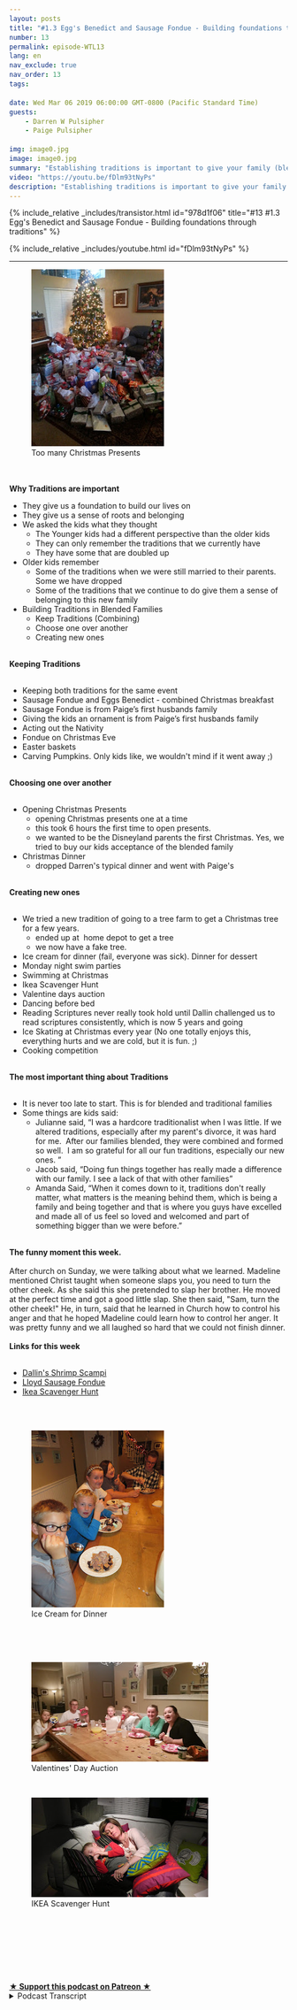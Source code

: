 ```yaml
---
layout: posts
title: "#1.3 Egg's Benedict and Sausage Fondue - Building foundations through traditions"
number: 13
permalink: episode-WTL13
lang: en
nav_exclude: true
nav_order: 13
tags:

date: Wed Mar 06 2019 06:00:00 GMT-0800 (Pacific Standard Time)
guests:
    - Darren W Pulsipher
    - Paige Pulsipher

img: image0.jpg
image: image0.jpg
summary: "Establishing traditions is important to give your family (blended or not) a foundation that your children can hold on to when things are difficult. This can be tricky when you are combining traditions from multiple families. You have to figure out when to keep traditions when to blend them, when to throw them out and when to create new ones. In this episode, we talk about some of our challenges in navigating traditions in our blended family."
video: "https://youtu.be/fDlm93tNyPs"
description: "Establishing traditions is important to give your family (blended or not) a foundation that your children can hold on to when things are difficult. This can be tricky when you are combining traditions from multiple families. You have to figure out when to keep traditions when to blend them, when to throw them out and when to create new ones. In this episode, we talk about some of our challenges in navigating traditions in our blended family."
---
```


<div>
{% include_relative _includes/transistor.html id="978d1f06" title="#13 #1.3 Egg's Benedict and Sausage Fondue - Building foundations through traditions" %}

{% include_relative _includes/youtube.html id="fDlm93tNyPs" %}
</div>

---

<html><head></head><body><div><figure data-trix-attachment="{&quot;contentType&quot;:&quot;image&quot;,&quot;height&quot;:320,&quot;url&quot;:&quot;https://4.bp.blogspot.com/-ZTT5AYO3L0M/XHxkgZtIZwI/AAAAAAAEyEY/ATypPlalFQcL9VBmG9PGVMTylvFB60NXQCKgBGAs/s320/20131225_072419-001.jpg&quot;,&quot;width&quot;:240}" data-trix-content-type="image" data-trix-attributes="{&quot;caption&quot;:&quot;Too many Christmas Presents&quot;}" class="attachment attachment--preview"><img src="./image0.jpg" width="240" height="320"><figcaption class="attachment__caption attachment__caption--edited">Too many Christmas Presents</figcaption></figure><br><br></div><div><strong>Why Traditions are important</strong></div><ul><li>They give us a foundation to build our lives on</li><li>They give us a sense of roots and belonging</li><li>We asked the kids what they thought<ul><li>The Younger kids had a different perspective than the older kids&nbsp;</li><li>They can only remember the traditions that we currently have</li><li>They have some that are doubled up</li></ul></li><li>Older kids remember<ul><li>Some of the traditions when we were still married to their parents. Some we have dropped</li><li>Some of the traditions that we continue to do give them a sense of belonging to this new family</li></ul></li><li>Building Traditions in Blended Families<ul><li>Keep Traditions (Combining)</li><li>Choose one over another</li><li>Creating new ones</li></ul></li></ul><div><strong><br>Keeping Traditions<br></strong><br></div><ul><li>Keeping both traditions for the same event</li><li>Sausage Fondue and Eggs Benedict - combined Christmas breakfast</li><li>Sausage Fondue is from Paige’s first husbands family</li><li>Giving the kids an ornament is from Paige’s first husbands family</li><li>Acting out the Nativity</li><li>Fondue on Christmas Eve</li><li>Easter baskets&nbsp;</li><li>Carving Pumpkins. Only kids like, we wouldn't mind if it went away ;)</li></ul><div><strong><br>Choosing one over another<br></strong><br></div><ul><li>Opening Christmas Presents<ul><li>opening Christmas presents one at a time</li><li>this took 6 hours the first time to open presents.</li><li>we wanted to be the Disneyland parents the first Christmas. Yes, we tried to buy our kids acceptance of the blended family</li></ul></li><li>Christmas Dinner<ul><li>dropped Darren's typical dinner and went with Paige's</li></ul></li></ul><div><strong><br>Creating new ones<br></strong><br></div><ul><li>We tried a new tradition of going to a tree farm to get a Christmas tree for a few years.<ul><li>ended up at&nbsp; home depot to get a tree</li><li>we now have a fake tree.</li></ul></li><li>Ice cream for dinner (fail, everyone was sick). Dinner for dessert</li><li>Monday night swim parties</li><li>Swimming at Christmas</li><li>Ikea Scavenger Hunt</li><li>Valentine days auction</li><li>Dancing before bed</li><li>Reading Scriptures never really took hold until Dallin challenged us to read scriptures consistently, which is now 5 years and going</li><li>Ice Skating at Christmas every year (No one totally enjoys this, everything hurts and we are cold, but it is fun. ;)</li><li>Cooking competition</li></ul><div><strong><br>The most important thing about Traditions<br></strong><br></div><ul><li>It is never too late to start. This is for blended and traditional families</li><li>Some things are kids said:<ul><li>Julianne said, “I was a hardcore traditionalist when I was little. If we altered traditions, especially after my parent's divorce, it was hard for me.&nbsp; After our families blended, they were combined and formed so well.&nbsp; I am so grateful for all our fun traditions, especially our new ones. ”</li><li>Jacob said, “Doing fun things together has really made a difference with our family. I see a lack of that with other families”</li><li>Amanda Said, “When it comes down to it, traditions don't really matter, what matters is the meaning behind them, which is being a family and being together and that is where you guys have excelled and made all of us feel so loved and welcomed and part of something bigger than we were before.”</li></ul></li></ul><div><strong><br>The funny moment this week.<br></strong><br></div><div>After church on Sunday, we were talking about what we learned. Madeline mentioned Christ taught when someone slaps you, you need to turn the other cheek. As she said this she pretended to slap her brother. He moved at the perfect time and got a good little slap. She then said, "Sam, turn the other cheek!" He, in turn, said that he learned in Church how to control his anger and that he hoped Madeline could learn how to control her anger. It was pretty funny and we all laughed so hard that we could not finish dinner.</div><div><strong><br>Links for this week<br></strong><br></div><ul><li><a href="https://www.wheresthelemonade.org/2019/03/dallins-shrimp-scampi-recipe.html">Dallin's Shrimp Scampi</a></li><li><a href="https://www.wheresthelemonade.org/2019/03/sausage-fondue.html">Lloyd Sausage Fondue</a></li><li><a href="https://www.wheresthelemonade.org/2019/03/ikea-scavenger-hunt.html">Ikea Scavenger Hunt</a></li></ul><div><br></div><div><br></div><div><figure data-trix-attachment="{&quot;contentType&quot;:&quot;image&quot;,&quot;height&quot;:320,&quot;url&quot;:&quot;https://2.bp.blogspot.com/-EWkoSVTlBvs/XHxm6uweAvI/AAAAAAAEyEk/ytmzlsLylCIrTcHuivbF-tzJ-3F3t6FTgCEwYBhgL/s320/IMG_3675-001.JPG&quot;,&quot;width&quot;:240}" data-trix-content-type="image" data-trix-attributes="{&quot;caption&quot;:&quot;Ice Cream for Dinner&quot;}" class="attachment attachment--preview"><img src="./image1.JPG" width="240" height="320"><figcaption class="attachment__caption attachment__caption--edited">Ice Cream for Dinner</figcaption></figure><br><br></div><div><br></div><div><figure data-trix-attachment="{&quot;contentType&quot;:&quot;image&quot;,&quot;height&quot;:180,&quot;url&quot;:&quot;https://1.bp.blogspot.com/-9qtkHCphyVY/XHxnV4QBQUI/AAAAAAAEyEs/vIIg7oIbZAMSkMonsgezEvLjn0f3dFUkgCEwYBhgL/s320/20150219_183937.jpg&quot;,&quot;width&quot;:320}" data-trix-content-type="image" data-trix-attributes="{&quot;caption&quot;:&quot;Valentines' Day Auction&quot;}" class="attachment attachment--preview"><img src="./image2.jpg" width="320" height="180"><figcaption class="attachment__caption attachment__caption--edited">Valentines' Day Auction</figcaption></figure></div><div><br></div><div><figure data-trix-attachment="{&quot;contentType&quot;:&quot;image&quot;,&quot;height&quot;:180,&quot;url&quot;:&quot;https://2.bp.blogspot.com/-HJegJNSe1FA/XHxoC0nVA8I/AAAAAAAEyE0/vQh1e6bwRD0lGZwBh7EhowHracjlRGmeACEwYBhgL/s320/IMAG0093.jpg&quot;,&quot;width&quot;:320}" data-trix-content-type="image" data-trix-attributes="{&quot;caption&quot;:&quot;IKEA Scavenger Hunt&quot;}" class="attachment attachment--preview"><img src="./image3.jpg" width="320" height="180"><figcaption class="attachment__caption attachment__caption--edited">IKEA Scavenger Hunt</figcaption></figure></div><div><br></div><div><br></div><div><br></div><div><br></div><div><br></div><div><br><br></div>
<strong>
  <a href="https://www.patreon.com/wheresthelemonade" target="_donate" rel="payment" title="★ Support this podcast on Patreon ★">★ Support this podcast on Patreon ★</a>
</strong></body></html>

<details>
<summary> Podcast Transcript </summary>

<p>﻿1</p>
<p>Hello, this is Darren and this is Page.</p>
<p>And this is where the lemonadewhere we talk about what happenswhen life throws you lemons.</p>
<p>Make some lemonade.</p>
<p>Maybe some weeks. It's lemon squares.</p>
<p>Yeah, some weeks it's just lemons.</p>
<p>Yeah.</p>
<p>Todaywe're going to talk about eggs Benedictand sausage fondue and traditions.</p>
<p>There's a lot of them.</p>
<p>We surveyed our kids about traditionsthis week.</p>
<p>We did.</p>
<p>We sent an email to all of the older kids.</p>
<p>And you talk to the younger kidsbecause I was out of townand we got responses from some of our kidsbecause we wanted to knowhow they felt about the traditionsthat we have going on in our family.</p>
<p>And we didn't get them from everyone,though.</p>
<p>Well, no,not all of our kids respond, nor willthey ever respond to pretty much anything.</p>
<p>And you know exactly who you are.</p>
<p>Different personalities, very bright,</p>
<p>I guess. So.</p>
<p>Our kids have different personalities.</p>
<p>They do.</p>
<p>And we love all of theirjust cute little quirks.</p>
<p>So we do. We do. We still love them.</p>
<p>What we found mostlyis that our younger kidsreally haven't seen or recognizeanything different as far as traditionsgo, because they were so youngwhen we got married.</p>
<p>Yeah.</p>
<p>And so when we when you ask themabout traditions, it's what they know.</p>
<p>Like they don't really knowwhat used to happenwhen you were married with your first.</p>
<p>They don't remember that. Yeah.</p>
<p>Or what You know seeing them usedto remember when I was married to his dadbecause they were little, they were fouror five and six when we got married.</p>
<p>So they just know what we do now.</p>
<p>Right.</p>
<p>But the older kids remember bothtraditions that they used to have when,you know, when you werewhen their parents were marriedand the new traditionsthat they're seeing now.</p>
<p>So they remember both.</p>
<p>And they said that they appreciate thatwe've incorporated some of the things thatthey grew up with into other traditionsand traditions that we have now.</p>
<p>Yeah. Yeah.</p>
<p>So when you blend a family,you have three things that you can dowith traditions, right?</p>
<p>Yeah, You can keep and basically combinesome of your traditions.</p>
<p>You can choose one over the otherand you can create new ones as a family.</p>
<p>And I think you have to adopt a attitudeof accepting all three.</p>
<p>If you come inand just say, We're just all goingto create all of our own new stuffbecause we're a new family.</p>
<p>You're going to lose contacts with yourwith your kids becauseyou're telling them that their historythat they have before is not important.</p>
<p>Right? I told Leigh agree with that.</p>
<p>We have to keep some roots for them.</p>
<p>Right. Well, that goes intowhy our traditions important.</p>
<p>So what do you think?</p>
<p>I think that traditions therea foundation for your familyand the kids kind of rely on, Oh,this is going to happen.</p>
<p>This is what our family does. Consistency.</p>
<p>Yeah, Yeah.</p>
<p>That's important in blended familiesto have consistency.</p>
<p>We know that, right?</p>
<p>Oh, yeah, absolutely.</p>
<p>Well, and it also gives thema touch of their roots, right?</p>
<p>They know where they come from.</p>
<p>A solid base.</p>
<p>Some of our older kidsthat have left the house, they feel likethey're kind of missing that nowbecause there is no homethat they grew up in anymore.</p>
<p>It's gone.</p>
<p>Some of the traditions are gone.</p>
<p>And one of our kidsactually mentioned that to mewhere, you know,</p>
<p>I don't feel like I'm really connected.</p>
<p>Like I wanted to be all right.</p>
<p>So we took that into considerationwhen we are adopting traditionsand getting rid of them.</p>
<p>So it's importantthat every single kid that you havehas some part of them that is manifestin the traditions that that you have.</p>
<p>Yeah, I totally agree.</p>
<p>So let's talk about some of these things.</p>
<p>Let's talk about keeping traditionslike combining.</p>
<p>Okay. Okay.</p>
<p>So the name of our podcastthis week is Eggs Benedict and Sausage</p>
<p>Fondue, right?</p>
<p>Yeah. Why is that dairy?</p>
<p>Why is that?</p>
<p>Because Christmas morning breakfast,we have tradition that my first wifeand I established, which was Eggs</p>
<p>Benedict at Christmas morning.</p>
<p>And in your family we had sausagefondue, which I have no ideawhy it's called fondue.</p>
<p>It is not fondue.</p>
<p>You don't dip anything in it.</p>
<p>It is a so good, though.</p>
<p>It's a sausage, bread, egg, cheese,heart attack in a pan.</p>
<p>We need to help explain thata little bit more.</p>
<p>It is Wonder bread, sausage,</p>
<p>Velveeta, cheeseand cream of mushroom soup, basically.</p>
<p>And lots of cream.</p>
<p>Yeah, and it is amazing,but you can only eat it once a year.</p>
<p>Yes, because you'd be in the airif you ate it more than naturally.</p>
<p>But that tradition actually started withnot your family,but with your first husband's family.</p>
<p>Yeah.</p>
<p>When I married my first husband,his family had been doing Christmasmorning breakfast, the sausage fondueas long as he could remember.</p>
<p>And my family growing up,we didn't really have atraditional Christmas breakfast,so that was an easy one for us to adopt.</p>
<p>And so, yeah, we grew upmy kids grew up having sausagefondue for breakfast.</p>
<p>So it's interesting that we both adoptedsomething that came that traditionscame from different places.</p>
<p>Yours, from your ex-husband'sfamily and minethat I created with my first wife.</p>
<p>But we both agreed pretty early on thatfirst Christmas we're going to do bowls.</p>
<p>Oh yeah. I was like,</p>
<p>I'm not getting rid of my sausage fondue.</p>
<p>Right.</p>
<p>And and, you know, there's no way</p>
<p>I was getting rid of Eggs Benedict.</p>
<p>But the kids appreciated that both sidesof the family appreciated that a lot.</p>
<p>In fact, now you can't really tellif you asked the kids who likes what.</p>
<p>It's kind of mixed between between them,but they all appreciatethat we put the effort forth to validatewhere their heritage came from.</p>
<p>Yeah.</p>
<p>And they expect both now,like they would probably freak outif we only had one or the other.</p>
<p>They definitely expectboth on Christmas morning.</p>
<p>Now, you can't do every traditionwhere you have both.</p>
<p>No, you cannot.</p>
<p>You cannot. That would be really hard.</p>
<p>Some other traditions that I didn't havebut you had was giving the kids ornamentsevery year.</p>
<p>Yeah.</p>
<p>So that once againwas from my first husband's family.</p>
<p>He grew up his parents on Thanksgiving,gave the kids an ornamentfor Christmas that year, and it typicallyhad something to do with maybe somethingthey did that year or, you know,some some neat memory for the kids.</p>
<p>So when I married my husband,he had 25 ornamentsto start our Christmas tree,you know, off with.</p>
<p>So I thought that was really neattradition.</p>
<p>And I kept that up with my own kids andthey got an ornament every single year.</p>
<p>So and then we've adopted thatsince we've gotten married.</p>
<p>And now my kids on Thanksgiving expectan ornament.</p>
<p>Yep. Yep. And yeah, a lot of fun.</p>
<p>It has been a lot of fun.</p>
<p>And when we, you know, decorate the tree,we have a lot of ornaments, don't we?</p>
<p>But yes, we do.</p>
<p>We have a lot of ornaments.</p>
<p>It's not the prettiest tree in the world.</p>
<p>It is not pretty at all,but it is memory filled.</p>
<p>Yeah. In fact, it's really great.</p>
<p>The kids actually lovegoing through the ornamentsbecause they hang up their own ornamentsand they talk about what happenedthat year.</p>
<p>And it's really fun toto listen to them talk and reminisce.</p>
<p>And after aboutan hour and a half of this and a half,the ornaments are only put on the tree.</p>
<p>Then we quickly put the rest on the tree.</p>
<p>Yes, but it's been it's been a fun time</p>
<p>Even now with only the threelittle ones in the house.</p>
<p>I shouldn't really call them little ones.</p>
<p>They're teenagers.</p>
<p>And one of them's taller than you.</p>
<p>So true. And the other one's on his way.</p>
<p>Yeah.</p>
<p>So I it's it's fun to watch them.</p>
<p>And that tradition is a great traditionbecause it gives themthat solid foundation. Yes.</p>
<p>And I still give the kidsthat are out of the house.</p>
<p>We still give them an ornamentevery year or two.</p>
<p>Yes, we do, but not grandkids.</p>
<p>We're not going to because, oh,my goodness,if you don't have any grandkids,we're going to have ten kids.</p>
<p>I know.</p>
<p>So, yeah,we have to draw the line somewhere. Yeah.</p>
<p>So that's where we draw the line.</p>
<p>So the other thing that my family alwaysdid and yours was kind of happenstanceevery once in a whilewas the Nativity play acting?</p>
<p>The Nativity? Yeah.</p>
<p>So we actually we diddid that, that first Christmas,it was quite a production.</p>
<p>It waswe had many towels and sheets and dollsand all kinds of thingsused for props and costumes.</p>
<p>And because ourfamily is full of a bunch ofactors, budding superstars.</p>
<p>Yeah, not really,but in superstars, they're all hams.</p>
<p>It was not the most reverent nativity,but we did a nativity every year.</p>
<p>And now that's carried on with ourour grandchildren as well.</p>
<p>Yeah.</p>
<p>So that's somethingthat, like you said, with me and my kids,we only did it if we were with maybeanother family on Christmas Eve.</p>
<p>We acted it out.</p>
<p>But if not, then we just read it.</p>
<p>But you said that you and your kids,you did that every year.</p>
<p>Yeah, we did every year.</p>
<p>So we have fun doing that. Yeah.</p>
<p>There's a lot of traditionsthat we've kept around</p>
<p>Christmas, Christmas</p>
<p>Eve dinner, Christmas Eve.</p>
<p>Yes, we do actual fondue on Christmas Eve.</p>
<p>That was something</p>
<p>I was doing with my kids.</p>
<p>And we love doing fondue on Christmas Eveand we and we do it.</p>
<p>And I'll tell you, servingfondue for 1215 people is really hard.</p>
<p>Some years it is.</p>
<p>We've had to get several fondue pots. Yes.</p>
<p>And it takes a lot a long time to chopeverything up and get it all ready.</p>
<p>But it's fun.</p>
<p>You sit around and you chat and talkand you do your fondue and it's fun.</p>
<p>And the kids expect that on Christmas Eve.</p>
<p>Now they do.</p>
<p>And, you know, one of the things I likeabout the traditions that we haveis it brings our family closer togetherand we talk. Yes.</p>
<p>And we have funand we remember the years before.</p>
<p>So there are some that</p>
<p>I don't want to keep that we've keptlike carving pumpkins,like Halloweencarving pumpkins, Easter eggs.</p>
<p>Who I want to know who I want the namethe pumpkin industry.</p>
<p>It's a conspiracy.</p>
<p>I want to know who started this.</p>
<p>Seriously, Just to torture parents.</p>
<p>It's just a mess. And we always put off.</p>
<p>We always go, Oh,we haven't got any pumpkins.</p>
<p>Maybe they won't have anyat WinCo anymore.</p>
<p>Oh, no, they have.</p>
<p>They have pumpkins every day at WinCoright before Halloween.</p>
<p>So yeah, we still do itbecause the kids love it, but they do.</p>
<p>And we, we make a mess outside.</p>
<p>Luckily, living here in California,the weather's typically pretty good,so we can make the mess outside.</p>
<p>I don't do it, though.</p>
<p>I just watch.</p>
<p>I don't.</p>
<p>I notice you kind of know the goop is I.</p>
<p>I just kind of hide when the pumpkinscome out, I have a cold or something.</p>
<p>Well, it is fall, though.</p>
<p>That's cool. Yeah, exactly.</p>
<p>So even though there are traditionsthat we not necessarilyenjoy doing them forthe kids is extremely important.</p>
<p>It is.</p>
<p>It is just likeyou don't like coloring Easter eggs.</p>
<p>No, I do not.</p>
<p>And I wouldn't say thatit's something that I am a huge fan of,but it's fun we like.</p>
<p>It's one of those opportunitiesto sit around, chat,do the Easter eggs and yeah,so we do it for the kids.</p>
<p>Yeah, we dofor yeah.</p>
<p>Now there's othertraditionswhere we can't just do both, right?</p>
<p>Where it's like physically impossible.</p>
<p>Correct.</p>
<p>And let's talk about this onebecause this one, this one was difficult.</p>
<p>Are you are you are you thinkingof Christmas and opening presents?</p>
<p>Yes, I am.</p>
<p>Let's chat about that, shall we?</p>
<p>Yes, we shall. Okay.</p>
<p>So Christmas morning, me growing up,we opened up one present at a time,right?</p>
<p>And I kept that tradition with my kids.</p>
<p>Now let me explain something to everyone.</p>
<p>When she says one presidentat a time, It's not what you think.</p>
<p>They know what I mean.</p>
<p>No, I don't think they do.</p>
<p>I think they do. Don't.</p>
<p>It means everyone grabs a presidentand then you go around the roomand everyone openseach president at a time.</p>
<p>Right?</p>
<p>We like to watch everyone watchesand we like it.</p>
<p>It's so nice.</p>
<p>We like to see the president.</p>
<p>They're happy.</p>
<p>And you have to say who it's from.</p>
<p>And we and then you have to showhold it up and show it.</p>
<p>So let me let me tell you something.</p>
<p>This was really hard for some of my kids,especially my kid, my middle kids.</p>
<p>Well,because how were you opening presents?</p>
<p>We would openeveryone and get one president.</p>
<p>Everyone would open itand then everyone would look aroundand say, Oh, that's nice.</p>
<p>And but it wasn't going through it.</p>
<p>We all did it at the same time. Right?</p>
<p>Right. So lame. I know so</p>
<p>I don't know about that. Butthis is a question you're going to haveto ask when you're dating.</p>
<p>If this is a really important questionto ask, how before you even gofar in your relationship, how do you openpresents on Christmas morning?</p>
<p>Crucial question, very crucial.</p>
<p>It well, it ended upnot being that big of a deal.</p>
<p>And now we do it.</p>
<p>We do one president at a time.</p>
<p>Everyone goes around and and looks at it.</p>
<p>But that first Christmaswe had your parents here and your sister.</p>
<p>There were 15 people here. Yes.</p>
<p>And it took us 6 hours to open Christmas.</p>
<p>Well, explain why it took a 6 hours openprocess.</p>
<p>Well, we sides the opening the present.</p>
<p>Well, that was part of it.</p>
<p>The other part,of course, is this is our first Christmastogether as a blended family.</p>
<p>So we were a little overboardon the presents out here.</p>
<p>A little.</p>
<p>Just a little bit.</p>
<p>Okay. So you can go to our website.</p>
<p>Well, we're we're going to be putting upa picture of the family room thatwe had the tree in and all the presence,and it is downright embarrassing.</p>
<p>Yeah.</p>
<p>You can walk in the family room at all.</p>
<p>We're like, It was pretty bad.</p>
<p>We wanted to be the Disneyland parents,didn't we? We did. And you know what?</p>
<p>That's very typical of first Christmas.</p>
<p>As a blended family.</p>
<p>You kind of go overboard.</p>
<p>You want to buy your love for your kidsand say, Look, we're all big onehappy family.</p>
<p>And you go, Oh, maybe someonegot a little bit more than somebody else.</p>
<p>So I got to compensate.</p>
<p>It's kind of a mess.</p>
<p>It was ridiculousand it would have been way cheaper for usto actually go to Disneyland separately.</p>
<p>It was pretty busy,but but yeah, it literally took usover 6 hours to open presents.</p>
<p>Yeah, it was.</p>
<p>And some of the kids you're right.</p>
<p>Some of the middle kidswere getting a little frustrated.</p>
<p>Yeah, just a little bit.</p>
<p>Just a little.</p>
<p>For 4 hours into opening presents,we were all little.</p>
<p>Yeah, but we kept that tradition.</p>
<p>We did.</p>
<p>But I think if I appreciate it now. Yes.</p>
<p>And I if I remember correctly,that first year we after about 4 hours,we started giving each person a presentand we opened it at the same timebecause we were, you know,but I think the kids like thethe fact that we're spending time openingbecause they get to share appreciationfor each other.</p>
<p>Yeah, it's been actually really goodand it's been teaching our younger kidsgratitude and things like that.</p>
<p>That's what I was just going to say.</p>
<p>I think it's teaching them, you know,they look at the person in the eyes.</p>
<p>Sometimes they even get up and gohug them.</p>
<p>Thank you.</p>
<p>Yes, I think it's it's a good learninglesson, but we don't go overboardany more, dowe, honey? No, absolutely not.</p>
<p>Too bad for the three Amigos,the three best ones,because you always onesgot spoiled as always.</p>
<p>So Christmas dinner is another onewhere we didn't have to.</p>
<p>We decided one over the other</p>
<p>Now for my Christmas dinner.</p>
<p>When I came into the marriage.</p>
<p>Christmas dinner for for us was a hamand cheesy potato casseroleand green beans and things like that.</p>
<p>And you came in withwe were doing bonelesspork ribs, barbecue ribs,twice fakepotatoes twice, baked potatoesand poppy seed salad.</p>
<p>So I quickly said, wow, you know,</p>
<p>I really like portraitsand I said, I like hamand the cheesy potatoes,but that was an Easter dinner for me.</p>
<p>So and we had it at Easter, too.</p>
<p>So we decided, all right,we'll just we'll just do that when? Now.</p>
<p>My ex-wife still keeps a lot of thethe dinner traditions, the Christmasdinner traditions at her house.</p>
<p>So my kids appreciate that,that they get to continue on with that.</p>
<p>So sometimes you have to look at,you know, what are the kids involved in?</p>
<p>Are they having the same mealat both homeswhen you have to go between homesand you can make adjustments, it's okayto say this one's okay to let goand don't make that a battle.</p>
<p>That's what I'm just going to say.</p>
<p>Sometimes we have to choose our battles.</p>
<p>And if the kids don't need to be havingmultiple of the same traditionsat each houses and so sometimes it's hardto let it go and go, okay,we'll just let it happenat the other house.</p>
<p>But sometimes we need to do that. Yeah,sometimes we do.</p>
<p>We don't do that with Eggs Benedict.</p>
<p>No, we don't.</p>
<p>They have it at both houses and that's just the way it's going to be bad for them.</p>
<p>It's just the way it's going to be.</p>
<p>Now, we also createa lot of new traditions.</p>
<p>Yes, we did several. I mean, lots.</p>
<p>And I think because we wantedto create this new family.</p>
<p>Right.</p>
<p>Still honoring our previous relationshipsand families that we had,but creating a new blended family,hence the name ploy differ.</p>
<p>Yeah, we have a key holderhere in the house that has a name</p>
<p>Floyd of her on it,which was a name coined by I think down.</p>
<p>Yeah, down here because my name, my formerlast name was Loyd years this pulsifer.</p>
<p>And so immediately, immediatelyinto our relationship, I mean within weekswe had Moira for employeetwo for up on the wall.</p>
<p>When you first walk into our housethere is a P and an L,</p>
<p>So we it's importantbecause there are Lloyds in this house.</p>
<p>Impulse offers in this house,and we want to make surethat they still feel welcomed.</p>
<p>Absolutely all times.</p>
<p>And I told Sam a while ago,and we're going to talk about thison our future podcast,that I will always be annoyed with him.</p>
<p>Right. He'sthe only Lloyd in the house right now.</p>
<p>I will always be annoyed with him.</p>
<p>I was a Lloyd for 20 years.</p>
<p>I love that family.</p>
<p>I will always be a Lloydand that made him feel good.</p>
<p>So, you know, you have to make surewe are respecting and honoringwhere they came from,where they came from.</p>
<p>Absolutely.</p>
<p>Absolutely. That's really important tome. Sosome of the new traditions that we had,we tried some failed miserablyand some were actually good.</p>
<p>The one that failed waswe wanted to be thatperfect Americana family.</p>
<p>Go to the Christmas tree farm,go cut down the tree and bring it home.</p>
<p>I wanted to be the Facebook familythat has a picture on Facebookand Instagram with the family holding,you know, a saw standing by the tree.</p>
<p>You know, I know that's it's a muddy,ugly mess here in California.</p>
<p>There's no snow on the ground.</p>
<p>It's just wet and muddy.</p>
<p>And it took us forever to pick out</p>
<p>Christmas trees that way.</p>
<p>Yeah, We were walkingthrough these acres of trees looking forjust the right one, and we're exhausted.</p>
<p>And we just ended up two years in a row.</p>
<p>I think going to Home Depotand buying a Christmas tree, right?</p>
<p>Yeah. And past. Yeah.</p>
<p>And then something else funny happens withthat is the tree always diesbefore Christmas.</p>
<p>So we've got a mass of pine needleseverywhere.</p>
<p>And I was allfor getting a nice artificial tree.</p>
<p>I said I would never, everhave an artificial tree.</p>
<p>And what is in our living roomevery Christmas?</p>
<p>It's an artificial tree.</p>
<p>Thank you, Costco.</p>
<p>Thank you. Costco. That's right.</p>
<p>And in our front room where the Christmastree is, the ceilings are really high.</p>
<p>So if you just go by a six foot tree,it looks kind of silly, right?</p>
<p>So, yeah, our tree is a nice Big ten foottree.</p>
<p>Actually, I think it's 12 foot. Is it 12?</p>
<p>Yeah, it's 12 foot.</p>
<p>So, you know,now it's really easy to set up the kids.</p>
<p>Help me.</p>
<p>And we need a tree that big to keep trackof all those ornaments.</p>
<p>Oh, my goodness.</p>
<p>Over the years,our ornaments don't fit on that tree.</p>
<p>No, they don't.</p>
<p>If the kids don't come home for Christmasornaments, don't go there.</p>
<p>Go on the tree.</p>
<p>You have to bat for them. Yeah.</p>
<p>So another one that failedwas something that you read about.</p>
<p>It was a touching storyabout a man who had passed away.</p>
<p>And before he passed away, they asked himfor one thing that he wanted and he said,</p>
<p>I would love ice cream for dinnerbecause I've never had that.</p>
<p>I always wanted it.</p>
<p>Yeah. Yeah.</p>
<p>So his daughter went out, got him icecream for his last meal, his last wish.</p>
<p>And, you know,he thought that was so great.</p>
<p>He'd always want it since he was a kidand even as an adult,but thought it was kind of ridiculousto even ask.</p>
<p>And so his daughterstarted this ice cream for dinnertradition once a year in her family.</p>
<p>And I thought, oh,you know, wouldn't that be fun?</p>
<p>That would be so fun.</p>
<p>Yeah, we did itand everyone got sick. Oh, my goodness.</p>
<p>So sick.</p>
<p>Well, we kind of went we had brownies,we had toppings.</p>
<p>We had all different kinds of ice cream.</p>
<p>It was a lot of fun,but no one ever asked to do that again.</p>
<p>So, no, it was kind of gross.</p>
<p>We had spaghetti for dessert. Yeah.</p>
<p>That didn't go very well together.</p>
<p>So that is one that we thoughtwe would start and it didn't.</p>
<p>And yeah,we just let that go by the wayside.</p>
<p>Now, we do have others that weresuccessful new ones in the summertime.</p>
<p>We have Monday nightswim parties at the house.</p>
<p>We do.</p>
<p>That's really fun.</p>
<p>The kids, when we asked the kidswhat the traditions that they likedand a lot of themmentioned the Monday nightswim parties that we have instituted.</p>
<p>And we have our kids friends,we have our friends.</p>
<p>We just have, you know,probably six or seven families over.</p>
<p>And I grill hamburgers and hot dogsand people bring potluck.</p>
<p>It's a lot of fun. It's a ton of fun.</p>
<p>And we love it.</p>
<p>The kids love it.</p>
<p>I hope hopefully our friends love it.</p>
<p>You better love it. Friends. Yes.</p>
<p>You're going to love it if you don'trespond to our podcast with comments.</p>
<p>We're going to stop doing that.</p>
<p>So there's the threat.</p>
<p>Okay.</p>
<p>The other thing around swimmingis we swim at Christmas,we do on Christmas Eve and Christmas.</p>
<p>If you know it all works out.</p>
<p>All the kids look forward to this.</p>
<p>Yes. The steam coming off of the pool.</p>
<p>Yeah.</p>
<p>Now, our here in California,where we live, it doesn't get supercold in the wintertime.</p>
<p>There's no snow on the ground andwe get frost maybe a dozen times a year.</p>
<p>So it pulls outsuper cold, maybe about 45, 50 degrees.</p>
<p>But we don't swim in that kind of water.</p>
<p>That's way too cold.</p>
<p>No, I won't put my big toe in itunless it's 90 at least.</p>
<p>Yeah.</p>
<p>So the pool normally gets heated upto about 95 to 98 degrees.</p>
<p>Nice. Balmy.</p>
<p>We have so much fun.</p>
<p>The neighbor kids come during the day.</p>
<p>During that time, they haveoff from schooland they're swimming and everything.</p>
<p>So it's a lot of fun.</p>
<p>It is.</p>
<p>We usually keep it heated for about a weekfrom from the break until.</p>
<p>And to me, that's a Christmas giftthat I'm giving to the whole family.</p>
<p>Yeah, because we had so much fun doing it.</p>
<p>We do.</p>
<p>We have a lot of fun.</p>
<p>We sometimes even put a movie on outsidewhile we're in the pool.</p>
<p>Yes, that's fun projector.</p>
<p>That's so another one that we do inbad weather is the IKEA scavenger hunt.</p>
<p>Yeah,</p>
<p>I saw that on the internet somewhere.</p>
<p>I was looking upfun, cheap family things to do,and I found an IKEA scavenger hunt,and we've done it probably once a year</p>
<p>Now, sincewe only have three kids at home,we have invited some friends to do itwith us.</p>
<p>It's a lot of fun.</p>
<p>It's a lot of fun.</p>
<p>We will put that up on our blog.</p>
<p>The IKEA Scavenger Hunt.</p>
<p>I'm sure IKEA is just loving that.</p>
<p>We're promoting.</p>
<p>Yeah, go to their store, take pictures,roll around in the carpet sponsor.</p>
<p>We should get them a sponsor.</p>
<p>Put pots and pans on your head.</p>
<p>Yeah, that's right.</p>
<p>Do that at IKEA.</p>
<p>Another one is a bounty</p>
<p>Valentine's Day auction.</p>
<p>So instead of Valentine's Day,you and I going outand having a romantic dinner,we decided to do something for the kids.</p>
<p>Well, sweetie, it'sbecause it's Valentine's Day.</p>
<p>Every day at our right.</p>
<p>It is.</p>
<p>There are some flowers sitting over there.</p>
<p>There are some flowerssitting over there. I know. Sothis one,this one's fun because it's an auction.</p>
<p>So we give the kidsa bunch of Monopoly moneyand they bid on items,some items they can see and somethey can't, some itemsthat are really grossand some that are really good. Yeah.</p>
<p>Like we always have to have somethinglike pig's feet, liver, sardines.</p>
<p>And usually those are coveredbecause there's no way they're bidding.</p>
<p>They wouldn't bid on those.</p>
<p>That was a fun that was a fun tradition.</p>
<p>We startedat first Valentine's Day, the firstactually the first all hands day.</p>
<p>We did a different dinner and it was,oh, yeah, it failed.</p>
<p>It was a it was a fail.</p>
<p>I won't even go into it.</p>
<p>It was a fail.</p>
<p>And the next year I started this.</p>
<p>And that's okayto have things that you start and go,it didn't work and start somethingelse, right?</p>
<p>So we started this. The kids love it.</p>
<p>Do you remember the first time we didthis?</p>
<p>Oh, there were so many tears.</p>
<p>Yes, because the kidswere still pretty little.</p>
<p>The three Three amigos were still little.</p>
<p>And Jacob, Jacob,</p>
<p>Jake.</p>
<p>Evil. Jacob made the little kids cry.</p>
<p>He I think Sam paid $1,000 for a peanutbutter and jelly sandwich because that wasthe only thing that he wanted.</p>
<p>Sam was very, very pickywhen he was little.</p>
<p>He's not anymore.</p>
<p>He was very picky.</p>
<p>So there was very few things comingthrough this auction that he wanted.</p>
<p>And there was here comesand I purposely made a peanut butterand jelly sandwich for him,put it out there and Jacobbit him up and the tearsand the crying and Jacob ended up with it.</p>
<p>Jacob was not let him have it.</p>
<p>Jacob thought it was hilarious.</p>
<p>And I'm just like, Oh, Jacob.</p>
<p>So there's no tears anymore.</p>
<p>They're they're grown up enoughand they let me buy it.</p>
<p>We invited the neighbors to Yes,we had some friends this yearsince we only had three kids,which was a lot of fun.</p>
<p>It was a lot of fun.</p>
<p>We love having having peoplejoin us in our activities.</p>
<p>Now, some of the traditionsthat we were doingand we stopped doing and the kids said,</p>
<p>Hey, why aren't we doing that anymore?</p>
<p>Yeah, So westarted right before bedputting on a song and dancing.</p>
<p>Yeah, it was loads of fun.</p>
<p>Yeah, it was tons of fun.</p>
<p>And we were doing thatevery night, every night.</p>
<p>And we haven't been doing itfor a little bit.</p>
<p>We hadn't.</p>
<p>When we were asking our kidsabout traditions,they mentioned thatthey'd like to get back to that.</p>
<p>So we've kind of resurrected thatin the last week or so we've been dancing.</p>
<p>So that brings up a good point.</p>
<p>Sometimes you need to listen,sometimes you need to listen to your kidson the traditionsthat they like, that they like to dobecause they're going to have ideasthat maybe you didn't think ofor maybe you thought, well,they would never want to do that.</p>
<p>So listening to them and understandingwhat makes them happy and feel groundedis important, right?</p>
<p>Like Delon Delon suggestedright before he went on his church missionfor two years that we be more consistentabout reading scriptures every night.</p>
<p>So we did.</p>
<p>We promised him we're going to do our bestto read scripturesand we did all throughout his missionand we continue on today.</p>
<p>Now it's five years and every nightwe read scriptures as a family.</p>
<p>It's been wonderful.</p>
<p>It has. It has.</p>
<p>It's been great. The kids,</p>
<p>I think they kind of look forward to it.</p>
<p>I don't think it's somethingthat they're like, oh,and sometimes we act outwhat we're reading.</p>
<p>We do. They have a lot of fun with that.</p>
<p>They have a lot of fun with that.</p>
<p>The action and we were tyingthe dancing kind of to the scriptures.</p>
<p>I, I think I remember telling youabout some friend that had told me, Sorry,</p>
<p>I can't give you credit, friend.</p>
<p>I don't remember who told me this,that when they read scripturesto just make it more enjoyableor more something that kids look forwardto, it's not just a chore they gave it.</p>
<p>It was eitherthey they eat popcorn or have candy.</p>
<p>Anyway, they did something.</p>
<p>And so I wanted to when we right when wewere done reading scriptures, we danced.</p>
<p>So it was like scriptures,dance, prayer. But yeah,and I wanted the kids to remember thatthat scriptures was a positive thing,that, you know, it was fun.</p>
<p>And then we danced and that was fun.</p>
<p>It was family time.</p>
<p>Yeah, family time.</p>
<p>So we're getting back to that dancing.</p>
<p>Yes, we are. And the kids,we all get to choose a song.</p>
<p>We take turns choosing a song because youand I, we pick any songs today.</p>
<p>Absolutely. All the time.</p>
<p>Yeah.</p>
<p>That's the only good musicthere is out there.</p>
<p>So definitely.</p>
<p>So other things that we startedwas cooking competitions.</p>
<p>Yes, cooking competitions,which we haven't done one in a while nowwe have the kids have all turnedinto these little chefs, which is nice.</p>
<p>They know how to cookand the competitions are really heated.</p>
<p>They typically last a whole week long.</p>
<p>The first time we didit cost us an arm and a leg.</p>
<p>So how it works is we take a weekand each kidtakes a night and makes dinner,and so they get to choosewhatever they want to makeand we help them if they need the help.</p>
<p>But we all went to the grocery storethat first time and yeah, I think it was</p>
<p>Dallin picked out a $30 bag of shrimpbecause he made shrimp scampi,which he won because it was amazing.</p>
<p>Maybe we'll put that up on the block, too.</p>
<p>I don't think.</p>
<p>Down the mind down shrimpscampi was so good.</p>
<p>But yeah, that was it was very expensive.</p>
<p>But the kids, I think, really enjoyedthe competition, the camaraderie.</p>
<p>Some and some of them like Sam,decided to do.</p>
<p>Potstickers Potstickers That's right.</p>
<p>Handmade Potstickers Oh my goodness.</p>
<p>How much time did that take?</p>
<p>A lot of work. A lot of work.</p>
<p>So everyone helped out. Everyone.</p>
<p>Yeah, that was a family thing.</p>
<p>And then at the end of the week, we had,you know, certificates for best meal,best presentation,you know, things like best fried food.</p>
<p>Jacob went on a I'mgoing to fry everything.</p>
<p>Yes, he did.</p>
<p>He fried Twinkies, he throws it, wrappedchicken nuggets in dough and then fried.</p>
<p>Yeah. So it was interesting. Yes.</p>
<p>Way to go, Jacob.</p>
<p>Jacob always got the most creative,</p>
<p>I think. Yes, he did.</p>
<p>He had a lot of fun.</p>
<p>But Delane won the mostbecause he down to the cook.</p>
<p>Yeah. Really good. Yeah. Oh,we have lots of ideas from our kids.</p>
<p>We've had lots of traditions.</p>
<p>It's never too late to start a tradition.</p>
<p>It's okay if you fail as well.</p>
<p>If it doesn't work outquite the way you want.</p>
<p>Yeah.</p>
<p>The key is that you're trying to buildthese foundations and roots for your kids.</p>
<p>So they feel a part of this family.</p>
<p>Definitely. Yeah.</p>
<p>You can start anytime.</p>
<p>You can start today,you can start tomorrow.</p>
<p>And I think sometimes we get in our mindthat a tradition is something big,you know? No, it could be really small.</p>
<p>Yeah, it well,we've mentioned several small things.</p>
<p>It doesn't have to be anything grand.</p>
<p>It can be something very small,just something that your kids relate to.</p>
<p>This is something my family does together.</p>
<p>That's what a tradition is, right?</p>
<p>Yeah, absolutely. Yeah. So. Yeah.</p>
<p>So we also are some of our kidsresponded back to us in emailand we had some really touching quotesby some of our kids we did.</p>
<p>So we're going to kind of end our podcasttoday with some of these quotesand hopefully we won't cry.</p>
<p>You're going to cry. I'm going to cry.</p>
<p>Darren's a crier.</p>
<p>For those of you that don't know thiswhen it comes to my kids.</p>
<p>Absolutely he is. He's a crier.</p>
<p>So, Julianne, who is our 19 year old? Yep.</p>
<p>And is on a mission right now.</p>
<p>We miss her desperately.</p>
<p>She said.</p>
<p>I was a hardcore traditionalistwhen I was little.</p>
<p>If we alter traditions, especially aftermy parents divorce, it was hard for me.</p>
<p>They were combined and formed sowell after they got married.</p>
<p>I am so grateful for all of our funtraditions, especially our new ones.</p>
<p>That was really sweet that she said.</p>
<p>That was sweet.</p>
<p>Yeah, that was so.</p>
<p>And she recognizedthat we were really tryinghard to make them all feel a partof something bigger. Yes.</p>
<p>And we appreciate thatwhenever the kids acknowledgethe hard work that we're putting forthand this is for blendedor non blended families, when your kidsacknowledge that the parentsare trying,it goes a long way to as parents.</p>
<p>It absolutely does.</p>
<p>And also recognizing as a parent, you'vejust put your kidsthrough a really horrible situationand they're trying to navigate this. Yes.</p>
<p>So making life funand making it enjoyable is important.</p>
<p>Yeah. In fact,that's what Jacob said in his quote.</p>
<p>He said, Doing fun things together hasreally made a difference in our family.</p>
<p>I see a lack of that in other families.</p>
<p>Yeah, we do.</p>
<p>We we were big on family timeand we have a lot of fun.</p>
<p>We do. We do.</p>
<p>And then Amanda, our oldest, she said,</p>
<p>When it comes down to it, traditionsdon't really matter.</p>
<p>What matters is the meaning behind them,which is being a familyand being together.</p>
<p>And that is where you guys have excelledand made us all feel so lovedand welcomed and part of somethingbigger than we were before.</p>
<p>Wow. Wow.</p>
<p>Thank you.</p>
<p>Thank you.</p>
<p>Amanda. Darren's crying.</p>
<p>I'm not crying. Yes, he is.</p>
<p>You know what?</p>
<p>It's a lot of work having a blended familyand it's worth it.</p>
<p>Absolutely worth it.</p>
<p>It is worth the work.</p>
<p>And we love all of our kids so much andwe appreciate when they recognize that.</p>
<p>We're trying. We're trying every day.</p>
<p>All right.</p>
<p>Let's talk about the funny moment.</p>
<p>So I don't cry the rest of the time.</p>
<p>Okay. Funny moment.</p>
<p>So I was out of townbecause we had a grandbaby.</p>
<p>Had a grandbaby. Welcome, Zoe.</p>
<p>And in fact, in our next episode,we'll talk about being grandparents. Yes.</p>
<p>And we're not that old. People are not.</p>
<p>We're not. I'm a very young grandma.</p>
<p>Yeah, she is. She's very young,</p>
<p>Grandma. And so.</p>
<p>Well, pages out of townafter church on Sunday, we'resitting at a Sunday dinner and I ask kidslike I always do every Sunday.</p>
<p>Hey, what did you learn about in Sundayschool this week and things like that?</p>
<p>And now one says we learn towhen turn the other cheek.</p>
<p>So when someone offends us or hits usand she raises her hand to hit Sam, who'ssitting next to her pretend Sam movesand she smacks him really hard.</p>
<p>It was pretty funnythat we turn the other cheekand then she said, Sam, turnthe other cheek.</p>
<p>It says she wanted to finish her analogy,that she had gone there.</p>
<p>And Sam turns to her and says,</p>
<p>I learned it.</p>
<p>I learned at church today to not outwardlyshow my anger towards other peopleand that she needs to work on her brainto work on her anger.</p>
<p>So that's how it rollssometimes in our house.</p>
<p>And youyou said that you guys were laughing, so.</p>
<p>Oh, man, no one can finish dinner.</p>
<p>It was David</p>
<p>I thought was going to throw up.</p>
<p>It was laughing. So hard.</p>
<p>So it was a great, great week.</p>
<p>We did miss you, obviously,but I had fun with the kids.</p>
<p>I missed you guys too, But I had funbeing with my two little grandbabies.</p>
<p>Have a greatweek and go make some lemonade or lemonsquares.</p>
<p>You're so funny.</p>
<p>And in our next episode,we're going to talk about there'sno step in for grandmaor grandparents or grandkids.</p>

</details>
